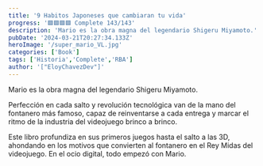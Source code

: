 ```yaml
---
title: '9 Habitos Japoneses que cambiaran tu vida'
progress: '🟩🟩🟩🟩 Complete 143/143'
description: 'Mario es la obra magna del legendario Shigeru Miyamoto.'
pubDate: '2024-03-21T20:27:34.133Z'
heroImage: '/super_mario_VL.jpg'
categories: ['Book']
tags: ['Historia','Complete','RBA']
author: '["EloyChavezDev"]'
---
```

Mario es la obra magna del legendario Shigeru Miyamoto. 

Perfección en cada salto y revolución tecnológica van de la mano del fontanero más famoso, capaz de reinventarse a cada entrega y marcar el ritmo de la industria del videojuego brinco a brinco. 

Este libro profundiza en sus primeros juegos hasta el salto a las 3D, ahondando en los motivos que convierten al fontanero en el Rey Midas del videojuego. En el ocio digital, todo empezó con Mario.